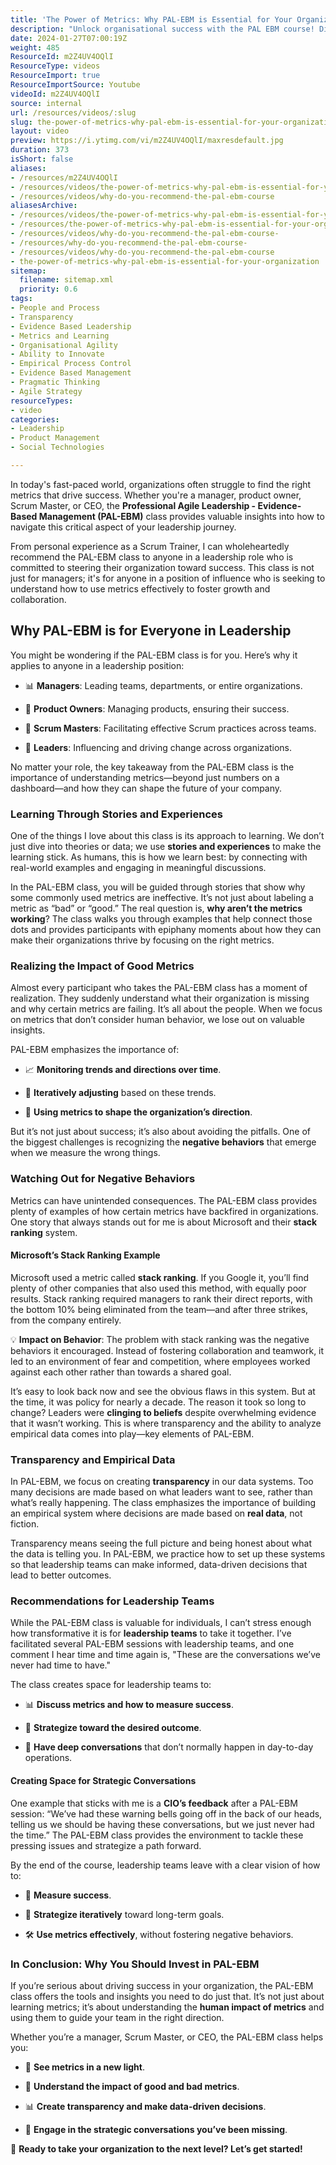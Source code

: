 ```yaml
---
title: 'The Power of Metrics: Why PAL-EBM is Essential for Your Organization'
description: "Unlock organisational success with the PAL EBM course! Discover the power of evidence-based management and effective metrics in this insightful video. \U0001F31F"
date: 2024-01-27T07:00:19Z
weight: 485
ResourceId: m2Z4UV4OQlI
ResourceType: videos
ResourceImport: true
ResourceImportSource: Youtube
videoId: m2Z4UV4OQlI
source: internal
url: /resources/videos/:slug
slug: the-power-of-metrics-why-pal-ebm-is-essential-for-your-organization
layout: video
preview: https://i.ytimg.com/vi/m2Z4UV4OQlI/maxresdefault.jpg
duration: 373
isShort: false
aliases:
- /resources/m2Z4UV4OQlI
- /resources/videos/the-power-of-metrics-why-pal-ebm-is-essential-for-your-organization
- /resources/videos/why-do-you-recommend-the-pal-ebm-course
aliasesArchive:
- /resources/videos/the-power-of-metrics-why-pal-ebm-is-essential-for-your-organization
- /resources/the-power-of-metrics-why-pal-ebm-is-essential-for-your-organization
- /resources/videos/why-do-you-recommend-the-pal-ebm-course-
- /resources/why-do-you-recommend-the-pal-ebm-course-
- /resources/videos/why-do-you-recommend-the-pal-ebm-course
- the-power-of-metrics-why-pal-ebm-is-essential-for-your-organization
sitemap:
  filename: sitemap.xml
  priority: 0.6
tags:
- People and Process
- Transparency
- Evidence Based Leadership
- Metrics and Learning
- Organisational Agility
- Ability to Innovate
- Empirical Process Control
- Evidence Based Management
- Pragmatic Thinking
- Agile Strategy
resourceTypes:
- video
categories:
- Leadership
- Product Management
- Social Technologies

---
```

In today's fast-paced world, organizations often struggle to find the right metrics that drive success. Whether you're a manager, product owner, Scrum Master, or CEO, the **Professional Agile Leadership - Evidence-Based Management (PAL-EBM)** class provides valuable insights into how to navigate this critical aspect of your leadership journey.

From personal experience as a Scrum Trainer, I can wholeheartedly recommend the PAL-EBM class to anyone in a leadership role who is committed to steering their organization toward success. This class is not just for managers; it's for anyone in a position of influence who is seeking to understand how to use metrics effectively to foster growth and collaboration.

## Why PAL-EBM is for Everyone in Leadership

You might be wondering if the PAL-EBM class is for you. Here’s why it applies to anyone in a leadership position:

- 📊 **Managers**: Leading teams, departments, or entire organizations.

- 🏢 **Product Owners**: Managing products, ensuring their success.

- 🔄 **Scrum Masters**: Facilitating effective Scrum practices across teams.

- 🌟 **Leaders**: Influencing and driving change across organizations.

No matter your role, the key takeaway from the PAL-EBM class is the importance of understanding metrics—beyond just numbers on a dashboard—and how they can shape the future of your company.

### Learning Through Stories and Experiences

One of the things I love about this class is its approach to learning. We don’t just dive into theories or data; we use **stories and experiences** to make the learning stick. As humans, this is how we learn best: by connecting with real-world examples and engaging in meaningful discussions.

In the PAL-EBM class, you will be guided through stories that show why some commonly used metrics are ineffective. It’s not just about labeling a metric as “bad” or “good.” The real question is, **why aren’t the metrics working**? The class walks you through examples that help connect those dots and provides participants with epiphany moments about how they can make their organizations thrive by focusing on the right metrics.

### Realizing the Impact of Good Metrics

Almost every participant who takes the PAL-EBM class has a moment of realization. They suddenly understand what their organization is missing and why certain metrics are failing. It’s all about the people. When we focus on metrics that don’t consider human behavior, we lose out on valuable insights.

PAL-EBM emphasizes the importance of:

- 📈 **Monitoring trends and directions over time**.

- 🔄 **Iteratively adjusting** based on these trends.

- 🚦 **Using metrics to shape the organization’s direction**.

But it’s not just about success; it’s also about avoiding the pitfalls. One of the biggest challenges is recognizing the **negative behaviors** that emerge when we measure the wrong things.

### Watching Out for Negative Behaviors

Metrics can have unintended consequences. The PAL-EBM class provides plenty of examples of how certain metrics have backfired in organizations. One story that always stands out for me is about Microsoft and their **stack ranking** system.

#### Microsoft’s Stack Ranking Example

Microsoft used a metric called **stack ranking**. If you Google it, you’ll find plenty of other companies that also used this method, with equally poor results. Stack ranking required managers to rank their direct reports, with the bottom 10% being eliminated from the team—and after three strikes, from the company entirely.

💡 **Impact on Behavior**: The problem with stack ranking was the negative behaviors it encouraged. Instead of fostering collaboration and teamwork, it led to an environment of fear and competition, where employees worked against each other rather than towards a shared goal.

It’s easy to look back now and see the obvious flaws in this system. But at the time, it was policy for nearly a decade. The reason it took so long to change? Leaders were **clinging to beliefs** despite overwhelming evidence that it wasn’t working. This is where transparency and the ability to analyze empirical data comes into play—key elements of PAL-EBM.

### Transparency and Empirical Data

In PAL-EBM, we focus on creating **transparency** in our data systems. Too many decisions are made based on what leaders want to see, rather than what’s really happening. The class emphasizes the importance of building an empirical system where decisions are made based on **real data**, not fiction.

Transparency means seeing the full picture and being honest about what the data is telling you. In PAL-EBM, we practice how to set up these systems so that leadership teams can make informed, data-driven decisions that lead to better outcomes.

### Recommendations for Leadership Teams

While the PAL-EBM class is valuable for individuals, I can’t stress enough how transformative it is for **leadership teams** to take it together. I’ve facilitated several PAL-EBM sessions with leadership teams, and one comment I hear time and time again is, "These are the conversations we’ve never had time to have."

The class creates space for leadership teams to:

- 📊 **Discuss metrics and how to measure success**.

- 🎯 **Strategize toward the desired outcome**.

- 🧠 **Have deep conversations** that don’t normally happen in day-to-day operations.

#### Creating Space for Strategic Conversations

One example that sticks with me is a **CIO’s feedback** after a PAL-EBM session: “We’ve had these warning bells going off in the back of our heads, telling us we should be having these conversations, but we just never had the time.” The PAL-EBM class provides the environment to tackle these pressing issues and strategize a path forward.

By the end of the course, leadership teams leave with a clear vision of how to:

- 🧩 **Measure success**.

- 🔄 **Strategize iteratively** toward long-term goals.

- 🛠 **Use metrics effectively**, without fostering negative behaviors.

### In Conclusion: Why You Should Invest in PAL-EBM

If you’re serious about driving success in your organization, the PAL-EBM class offers the tools and insights you need to do just that. It’s not just about learning metrics; it’s about understanding the **human impact of metrics** and using them to guide your team in the right direction.

Whether you’re a manager, Scrum Master, or CEO, the PAL-EBM class helps you:

- 🌟 **See metrics in a new light**.

- 👥 **Understand the impact of good and bad metrics**.

- 📊 **Create transparency and make data-driven decisions**.

- 🧠 **Engage in the strategic conversations you’ve been missing**.

🚀 **Ready to take your organization to the next level? Let’s get started!**
